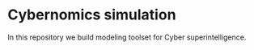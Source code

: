 # Cybernomics simulation 

In this repository we build modeling toolset for Cyber superintelligence.
